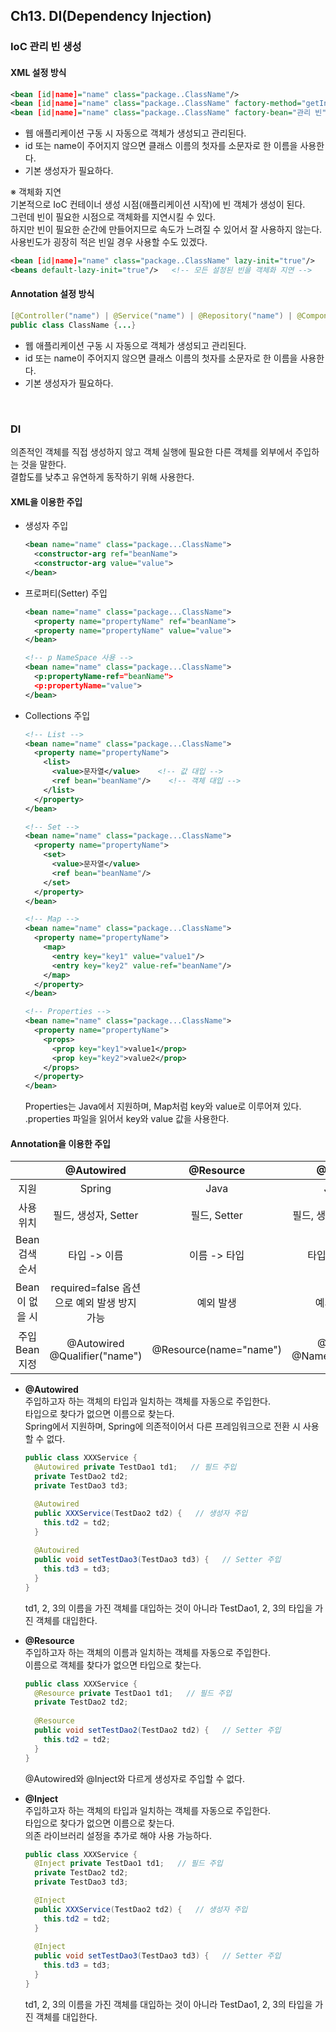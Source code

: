 ## Ch13. DI(Dependency Injection)
### IoC 관리 빈 생성
#### XML 설정 방식
```xml
<bean [id|name]="name" class="package..ClassName"/>
<bean [id|name]="name" class="package..ClassName" factory-method="getInstance"/>   <!-- static 메소드 이용 -->
<bean [id|name]="name" class="package..ClassName" factory-bean="관리 빈" factory-method="getInstance"/>   <!-- 관리 빈의 메소드 이용 -->
```
- 웹 애플리케이션 구동 시 자동으로 객체가 생성되고 관리된다.
- id 또는 name이 주어지지 않으면 클래스 이름의 첫자를 소문자로 한 이름을 사용한다.
- 기본 생성자가 필요하다.

※ 객체화 지연  
기본적으로 IoC 컨테이너 생성 시점(애플리케이션 시작)에 빈 객체가 생성이 된다.  
그런데 빈이 필요한 시점으로 객체화를 지연시킬 수 있다.  
하지만 빈이 필요한 순간에 만들어지므로 속도가 느려질 수 있어서 잘 사용하지 않는다.  
사용빈도가 굉장히 적은 빈일 경우 사용할 수도 있겠다.
```xml
<bean [id|name]="name" class="package..ClassName" lazy-init="true"/>    <!-- 지정한 빈을 객체화 지연 -->
<beans default-lazy-init="true"/>   <!-- 모든 설정된 빈을 객체화 지연 -->
```

#### Annotation 설정 방식
```java
[@Controller("name") | @Service("name") | @Repository("name") | @Component("name")]
public class ClassName {...}
```
- 웹 애플리케이션 구동 시 자동으로 객체가 생성되고 관리된다.
- id 또는 name이 주어지지 않으면 클래스 이름의 첫자를 소문자로 한 이름을 사용한다.
- 기본 생성자가 필요하다.

<br/>

### DI
의존적인 객체를 직접 생성하지 않고 객체 실행에 필요한 다른 객체를 외부에서 주입하는 것을 말한다.  
결합도를 낮추고 유연하게 동작하기 위해 사용한다.

#### XML을 이용한 주입
- 생성자 주입
  ```xml
  <bean name="name" class="package...ClassName">
    <constructor-arg ref="beanName">
    <constructor-arg value="value">
  </bean>
  ```
  
- 프로퍼티(Setter) 주입
  ```xml
  <bean name="name" class="package...ClassName">
    <property name="propertyName" ref="beanName">
    <property name="propertyName" value="value">
  </bean>

  <!-- p NameSpace 사용 -->
  <bean name="name" class="package...ClassName">
    <p:propertyName-ref="beanName">
    <p:propertyName="value">
  </bean>
  ```
  
- Collections 주입
  ```xml
  <!-- List -->
  <bean name="name" class="package...ClassName">
    <property name="propertyName">
      <list>
        <value>문자열</value>    <!-- 값 대입 -->
        <ref bean="beanName"/>    <!-- 객체 대입 -->
      </list>
    </property>
  </bean>

  <!-- Set -->
  <bean name="name" class="package...ClassName">
    <property name="propertyName">
      <set>
        <value>문자열</value>
        <ref bean="beanName"/>
      </set>
    </property>
  </bean>

  <!-- Map -->
  <bean name="name" class="package...ClassName">
    <property name="propertyName">
      <map>
        <entry key="key1" value="value1"/>
        <entry key="key2" value-ref="beanName"/>
      </map>
    </property>
  </bean>

  <!-- Properties -->
  <bean name="name" class="package...ClassName">
    <property name="propertyName">
      <props>
        <prop key="key1">value1</prop>
        <prop key="key2">value2</prop>
      </props>
    </property>
  </bean>
  ```
  Properties는 Java에서 지원하며, Map처럼 key와 value로 이루어져 있다.  
  .properties 파일을 읽어서 key와 value 값을 사용한다.

#### Annotation을 이용한 주입
| | @Autowired | @Resource | @Inject |
| :---: | :---: | :---: | :---: |
| 지원 | Spring | Java | Java |
| 사용 위치 | 필드, 생성자, Setter | 필드, Setter | 필드, 생성자, Setter |
| Bean 검색 순서 | 타입 -> 이름 | 이름 -> 타입 | 타입 -> 이름 |
| Bean이 없을 시 | required=false 옵션으로 예외 발생 방지 가능 | 예외 발생 | 예외 발생
| 주입 Bean 지정 | @Autowired @Qualifier("name") | @Resource(name="name") | @Inject @Named("name") |

- **@Autowired**  
  주입하고자 하는 객체의 타입과 일치하는 객체를 자동으로 주입한다.  
  타입으로 찾다가 없으면 이름으로 찾는다.  
  Spring에서 지원하며, Spring에 의존적이어서 다른 프레임워크으로 전환 시 사용할 수 없다.
  
  ```java
  public class XXXService {
    @Autowired private TestDao1 td1;   // 필드 주입
    private TestDao2 td2;
    private TestDao3 td3;

    @Autowired
    public XXXService(TestDao2 td2) {   // 생성자 주입
      this.td2 = td2;
    }
    
    @Autowired
    public void setTestDao3(TestDao3 td3) {   // Setter 주입
      this.td3 = td3;
    }
  }
  ```
  td1, 2, 3의 이름을 가진 객체를 대입하는 것이 아니라 TestDao1, 2, 3의 타입을 가진 객체를 대입한다.

- **@Resource**  
  주입하고자 하는 객체의 이름과 일치하는 객체를 자동으로 주입한다.  
  이름으로 객체를 찾다가 없으면 타입으로 찾는다.
  
  ```java
  public class XXXService {
    @Resource private TestDao1 td1;   // 필드 주입
    private TestDao2 td2;
    
    @Resource
    public void setTestDao2(TestDao2 td2) {   // Setter 주입
      this.td2 = td2;
    }
  }
  ```
  @Autowired와 @Inject와 다르게 생성자로 주입할 수 없다.

- **@Inject**  
  주입하고자 하는 객체의 타입과 일치하는 객체를 자동으로 주입한다.  
  타입으로 찾다가 없으면 이름으로 찾는다.  
  의존 라이브러리 설정을 추가로 해야 사용 가능하다.
  
  ```java
  public class XXXService {
    @Inject private TestDao1 td1;   // 필드 주입
    private TestDao2 td2;
    private TestDao3 td3;

    @Inject
    public XXXService(TestDao2 td2) {   // 생성자 주입
      this.td2 = td2;
    }
    
    @Inject
    public void setTestDao3(TestDao3 td3) {   // Setter 주입
      this.td3 = td3;
    }
  }
  ```
  td1, 2, 3의 이름을 가진 객체를 대입하는 것이 아니라 TestDao1, 2, 3의 타입을 가진 객체를 대입한다.
